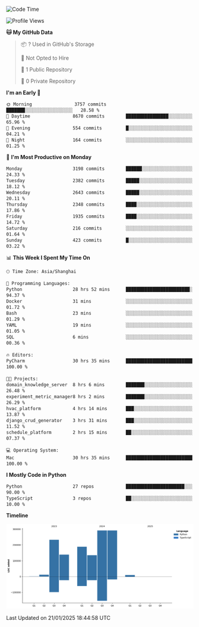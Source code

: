 <!--START_SECTION:waka-->
![Code Time](http://img.shields.io/badge/Code%20Time-78%20hrs-blue)

![Profile Views](http://img.shields.io/badge/Profile%20Views-0-blue)

**🐱 My GitHub Data** 

> 📦 ? Used in GitHub's Storage 
 > 
> 🚫 Not Opted to Hire
 > 
> 📜 1 Public Repository 
 > 
> 🔑 0 Private Repository 
 > 
**I'm an Early 🐤** 

```text
🌞 Morning                3757 commits        ███████░░░░░░░░░░░░░░░░░░   28.58 % 
🌆 Daytime                8670 commits        ████████████████░░░░░░░░░   65.96 % 
🌃 Evening                554 commits         █░░░░░░░░░░░░░░░░░░░░░░░░   04.21 % 
🌙 Night                  164 commits         ░░░░░░░░░░░░░░░░░░░░░░░░░   01.25 % 
```
📅 **I'm Most Productive on Monday** 

```text
Monday                   3198 commits        ██████░░░░░░░░░░░░░░░░░░░   24.33 % 
Tuesday                  2382 commits        █████░░░░░░░░░░░░░░░░░░░░   18.12 % 
Wednesday                2643 commits        █████░░░░░░░░░░░░░░░░░░░░   20.11 % 
Thursday                 2348 commits        ████░░░░░░░░░░░░░░░░░░░░░   17.86 % 
Friday                   1935 commits        ████░░░░░░░░░░░░░░░░░░░░░   14.72 % 
Saturday                 216 commits         ░░░░░░░░░░░░░░░░░░░░░░░░░   01.64 % 
Sunday                   423 commits         █░░░░░░░░░░░░░░░░░░░░░░░░   03.22 % 
```


📊 **This Week I Spent My Time On** 

```text
🕑︎ Time Zone: Asia/Shanghai

💬 Programming Languages: 
Python                   28 hrs 52 mins      ████████████████████████░   94.37 % 
Docker                   31 mins             ░░░░░░░░░░░░░░░░░░░░░░░░░   01.72 % 
Bash                     23 mins             ░░░░░░░░░░░░░░░░░░░░░░░░░   01.29 % 
YAML                     19 mins             ░░░░░░░░░░░░░░░░░░░░░░░░░   01.05 % 
SQL                      6 mins              ░░░░░░░░░░░░░░░░░░░░░░░░░   00.36 % 

🔥 Editors: 
PyCharm                  30 hrs 35 mins      █████████████████████████   100.00 % 

🐱‍💻 Projects: 
domain_knowledge_server  8 hrs 6 mins        ███████░░░░░░░░░░░░░░░░░░   26.48 % 
experiment_metric_manager8 hrs 2 mins        ███████░░░░░░░░░░░░░░░░░░   26.29 % 
hvac_platform            4 hrs 14 mins       ███░░░░░░░░░░░░░░░░░░░░░░   13.87 % 
django_crud_generator    3 hrs 31 mins       ███░░░░░░░░░░░░░░░░░░░░░░   11.52 % 
schedule_platform        2 hrs 15 mins       ██░░░░░░░░░░░░░░░░░░░░░░░   07.37 % 

💻 Operating System: 
Mac                      30 hrs 35 mins      █████████████████████████   100.00 % 
```

**I Mostly Code in Python** 

```text
Python                   27 repos            ██████████████████████░░░   90.00 % 
TypeScript               3 repos             ██░░░░░░░░░░░░░░░░░░░░░░░   10.00 % 
```



**Timeline**

![Lines of Code chart](https://raw.githubusercontent.com/jixingyou/jixingyou/main/assets/bar_graph.png)


 Last Updated on 21/01/2025 18:44:58 UTC
<!--END_SECTION:waka-->